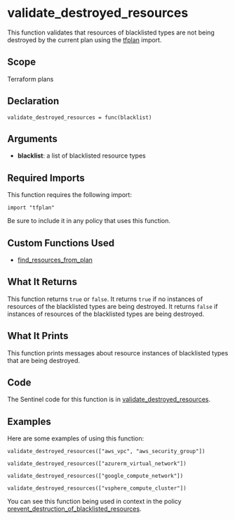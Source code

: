 # validate_destroyed_resources
This function validates that resources of blacklisted types are not being destroyed by the current plan using the [tfplan](https://www.terraform.io/docs/enterprise/sentinel/import/tfplan.html) import.

## Scope
Terraform plans

## Declaration
`validate_destroyed_resources = func(blacklist)`

## Arguments
* **blacklist**: a list of blacklisted resource types

## Required Imports
This function requires the following import:
```
import "tfplan"
```
Be sure to include it in any policy that uses this function.

## Custom Functions Used
* [find_resources_from_plan](./find_resources_from_plan.md)

## What It Returns
This function returns `true` or `false`. It returns `true` if no instances of resources of the blacklisted types are being destroyed. It returns `false` if instances of resources of the blacklisted types are being destroyed.

## What It Prints
This function prints messages about resource instances of blacklisted types that are being destroyed.

## Code
The Sentinel code for this function is in [validate_destroyed_resources](./validate_destroyed_resources.sentinel).

## Examples
Here are some examples of using this function:
```
validate_destroyed_resources(["aws_vpc", "aws_security_group"])

validate_destroyed_resources(["azurerm_virtual_network"])

validate_destroyed_resources(["google_compute_network"])

validate_destroyed_resources(["vsphere_compute_cluster"])
```
You can see this function being used in context in the policy [prevent_destruction_of_blacklisted_resources](../../cloud-agnostic/prevent_destruction_of_blacklisted_resources.sentinel).
